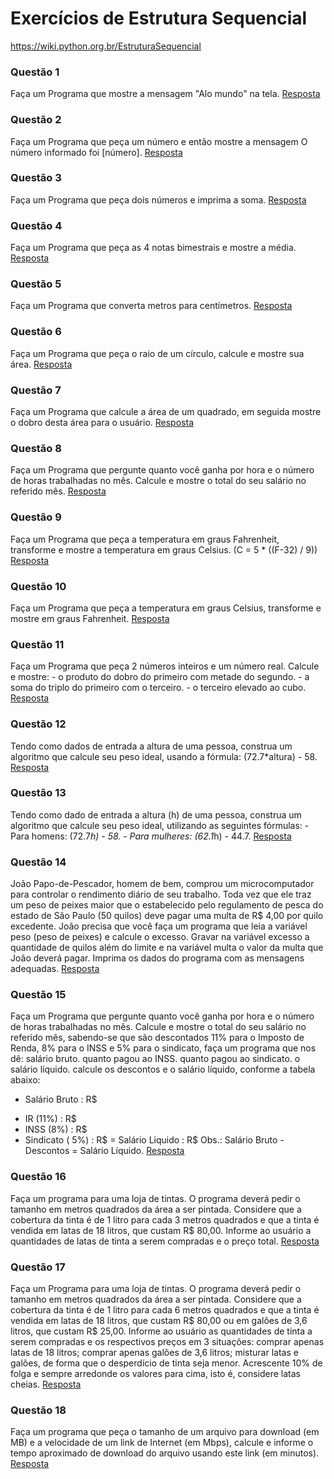 # Exercícios de Estrutura Sequencial
https://wiki.python.org.br/EstruturaSequencial
### Questão 1
Faça um Programa que mostre a mensagem "Alo mundo" na tela.
[Resposta](./ES1.py)

### Questão 2
Faça um Programa que peça um número e então mostre a mensagem O número informado foi [número].
[Resposta](./ES2.py)

### Questão 3
Faça um Programa que peça dois números e imprima a soma.
[Resposta](./ES3.py)

### Questão 4
Faça um Programa que peça as 4 notas bimestrais e mostre a média.
[Resposta](./ES4.py)

### Questão 5
Faça um Programa que converta metros para centímetros.
[Resposta](./ES5.py)

### Questão 6
Faça um Programa que peça o raio de um círculo, calcule e mostre sua área.
[Resposta](./ES6.py)

### Questão 7
Faça um Programa que calcule a área de um quadrado, em seguida mostre o dobro desta área para o usuário.
[Resposta](./ES7.py)

### Questão 8
Faça um Programa que pergunte quanto você ganha por hora e o número de horas trabalhadas no mês. Calcule e mostre o total do seu salário no referido mês.
[Resposta](./ES8.py)

### Questão 9
Faça um Programa que peça a temperatura em graus Fahrenheit, transforme e mostre a temperatura em graus Celsius. (C = 5 * ((F-32) / 9))
[Resposta](./ES9.py)

### Questão 10
Faça um Programa que peça a temperatura em graus Celsius, transforme e mostre em graus Fahrenheit.
[Resposta](./ES10.py)

### Questão 11
Faça um Programa que peça 2 números inteiros e um número real. Calcule e mostre:
    - o produto do dobro do primeiro com metade do segundo.
    - a soma do triplo do primeiro com o terceiro.
    - o terceiro elevado ao cubo.
[Resposta](./ES11.py)

### Questão 12 
Tendo como dados de entrada a altura de uma pessoa, construa um algoritmo que calcule seu peso ideal, usando a fórmula: (72.7*altura) - 58.
[Resposta](./ES12.py)

### Questão 13
Tendo como dado de entrada a altura (h) de uma pessoa, construa um algoritmo que calcule seu peso ideal, utilizando as seguintes fórmulas:
    - Para homens: (72.7*h) - 58.
    - Para mulheres: (62.1*h) - 44.7.
[Resposta](./ES13.py)

### Questão 14
João Papo-de-Pescador, homem de bem, comprou um microcomputador para controlar o rendimento diário de seu trabalho. Toda vez que ele traz um peso de peixes maior que o estabelecido pelo regulamento de pesca do estado de São Paulo (50 quilos) deve pagar uma multa de R$ 4,00 por quilo excedente. João precisa que você faça um programa que leia a variável peso (peso de peixes) e calcule o excesso. Gravar na variável excesso a quantidade de quilos além do limite e na variável multa o valor da multa que João deverá pagar. Imprima os dados do programa com as mensagens adequadas.
[Resposta](./ES14.py)

### Questão 15
Faça um Programa que pergunte quanto você ganha por hora e o número de horas trabalhadas no mês. Calcule e mostre o total do seu salário no referido mês, sabendo-se que são descontados 11% para o Imposto de Renda, 8% para o INSS e 5% para o sindicato, faça um programa que nos dê:
salário bruto.
quanto pagou ao INSS.
quanto pagou ao sindicato.
o salário líquido.
calcule os descontos e o salário líquido, conforme a tabela abaixo:
+ Salário Bruto : R$
- IR (11%) : R$
- INSS (8%) : R$
- Sindicato ( 5%) : R$
= Salário Liquido : R$
Obs.: Salário Bruto - Descontos = Salário Líquido.
[Resposta](./ES15.py)

### Questão 16
Faça um programa para uma loja de tintas. O programa deverá pedir o tamanho em metros quadrados da área a ser pintada. Considere que a cobertura da tinta é de 1 litro para cada 3 metros quadrados e que a tinta é vendida em latas de 18 litros, que custam R$ 80,00. Informe ao usuário a quantidades de latas de tinta a serem compradas e o preço total.
[Resposta](./ES16.py)

### Questão 17
Faça um Programa para uma loja de tintas. O programa deverá pedir o tamanho em metros quadrados da área a ser pintada. Considere que a cobertura da tinta é de 1 litro para cada 6 metros quadrados e que a tinta é vendida em latas de 18 litros, que custam R$ 80,00 ou em galões de 3,6 litros, que custam R$ 25,00.
Informe ao usuário as quantidades de tinta a serem compradas e os respectivos preços em 3 situações:
comprar apenas latas de 18 litros;
comprar apenas galões de 3,6 litros;
misturar latas e galões, de forma que o desperdício de tinta seja menor. Acrescente 10% de folga e sempre arredonde os valores para cima, isto é, considere latas cheias.
[Resposta](./ES17.py)

### Questão 18
Faça um programa que peça o tamanho de um arquivo para download (em MB) e a velocidade de um link de Internet (em Mbps), calcule e informe o tempo aproximado de download do arquivo usando este link (em minutos).
[Resposta](./ES18.py)

